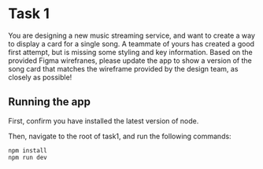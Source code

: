 # Task 1
You are designing a new music streaming service, and want to create a way to display a card for a single song. A teammate of yours has created a good first attempt, but is missing some styling and key information. Based on the provided Figma wirefranes, please update the app to show a version of the song card that matches the wireframe provided by the design team, as closely as possible!

## Running the app
First, confirm you have installed the latest version of node.

Then, navigate to the root of task1, and run the following commands:

```
npm install
npm run dev
```